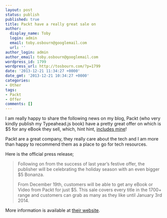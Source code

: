 ```yaml
---
layout: post
status: publish
published: true
title: Packt have a really great sale on
author:
  display_name: Toby
  login: admin
  email: toby.osbourn@googlemail.com
  url: ''
author_login: admin
author_email: toby.osbourn@googlemail.com
wordpress_id: 1799
wordpress_url: http://tosbourn.com/?p=1799
date: '2013-12-21 11:34:27 +0000'
date_gmt: '2013-12-21 10:34:27 +0000'
categories:
- Other
tags:
- Packt
- Offer
comments: []
---
```

<p>I am really happy to share the following news on my blog, Packt (who very kindly publish my Typeahead.js book) have a pretty great offer on which is $5 for any eBook they sell, which, hint hint, <a href="http://www.packtpub.com/delivering-extraordinary-experience-to-users-with-typeaheadjs/book">includes mine</a>!</p>
<p>Packt are a great company, they really care about the tech and I am more than happy to recommend them as a place to go for tech resources.</p>
<p>Here is the official press release;</p>
<blockquote><p>Following on from the success of last year’s festive offer, the publisher will be celebrating the holiday season with an even bigger $5 Bonanza.</p>
<p>From December 19th, customers will be able to get any eBook or Video from Packt for just $5. This sale covers every title in the 1700+ range and customers can grab as many as they like until January 3rd 2014.</p></blockquote>
<p>More information is available at <a href="http://bit.ly/1jdCr2W">their website</a>.</p>
